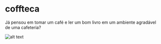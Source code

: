 # coffteca
Já pensou em tomar um café e ler um bom livro em um ambiente agradável de uma cafeteria?

![alt text](https://github.com/iedabrito-martins/coffteca/blob/main/img/screencapture.png?raw=true)
